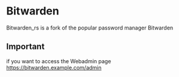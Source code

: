 # Bitwarden
Bitwarden_rs is a fork of the popular password manager Bitwarden

## Important
if you want to access the Webadmin page https://bitwarden.example.com/admin